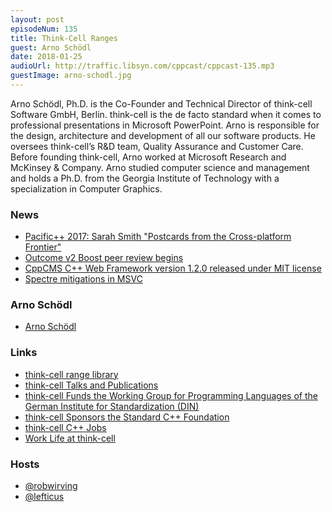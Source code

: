 ```yaml
---
layout: post
episodeNum: 135
title: Think-Cell Ranges
guest: Arno Schödl
date: 2018-01-25
audioUrl: http://traffic.libsyn.com/cppcast/cppcast-135.mp3
guestImage: arno-schodl.jpg
---
```


Arno Schödl, Ph.D. is the Co-Founder and Technical Director of think-cell Software GmbH, Berlin.
think-cell is the de facto standard when it comes to professional presentations in Microsoft PowerPoint. Arno is responsible for the design, architecture and development of all our software products. He oversees think-cell’s R&D team, Quality Assurance and Customer Care.
Before founding think-cell, Arno worked at Microsoft Research and McKinsey & Company. Arno studied computer science and management and holds a Ph.D. from the Georgia Institute of Technology with a specialization in Computer Graphics.

### News ###

 - [Pacific++ 2017: Sarah Smith "Postcards from the Cross-platform Frontier"](https://www.youtube.com/watch?v=h4VFP2oXKeU)
 - [Outcome v2 Boost peer review begins](https://www.reddit.com/r/cpp/comments/7rdjch/outcome_v2_boost_peer_review_begins/)
 - [CppCMS C++ Web Framework version 1.2.0 released under MIT license](http://blog.cppcms.com/)
 - [Spectre mitigations in MSVC](https://blogs.msdn.microsoft.com/vcblog/2018/01/15/spectre-mitigations-in-msvc/)
 
### Arno Schödl ###

 - [Arno Schödl](https://www.think-cell.com/en/company/overview.shtml)

### Links ###

 - [think-cell range library](https://github.com/think-cell/range)
 - [think-cell Talks and Publications](https://www.think-cell.com/en/career/talks/overview.shtml)
 - [think-cell Funds the Working Group for Programming Languages of the German Institute for Standardization (DIN)](https://www.think-cell.com/en/company/news/2013-02-26/)
 - [think-cell Sponsors the Standard C++ Foundation](https://www.think-cell.com/en/company/news/overview.shtml)
 - [think-cell C++ Jobs](https://www.think-cell.com/en/career/jobs/development.shtml)
 - [Work Life at think-cell](https://www.think-cell.com/en/career/overview.shtml#worklife)

### Hosts ###

- [@robwirving](https://twitter.com/robwirving)
- [@lefticus](https://twitter.com/lefticus)

